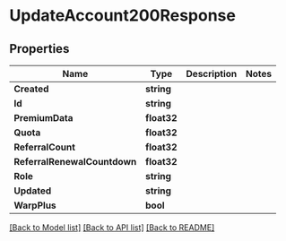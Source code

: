 # UpdateAccount200Response

## Properties

Name | Type | Description | Notes
------------ | ------------- | ------------- | -------------
**Created** | **string** |  | 
**Id** | **string** |  | 
**PremiumData** | **float32** |  | 
**Quota** | **float32** |  | 
**ReferralCount** | **float32** |  | 
**ReferralRenewalCountdown** | **float32** |  | 
**Role** | **string** |  | 
**Updated** | **string** |  | 
**WarpPlus** | **bool** |  | 

[[Back to Model list]](../README.md#documentation-for-models) [[Back to API list]](../README.md#documentation-for-api-endpoints) [[Back to README]](../README.md)


